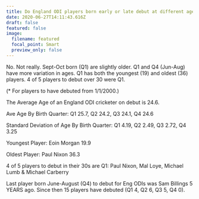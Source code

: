 ```yaml
---
title: Do England ODI players born early or late debut at different ages?
date: 2020-06-27T14:11:43.616Z
draft: false
featured: false
image:
  filename: featured
  focal_point: Smart
  preview_only: false
---
```

No. Not really. Sept-Oct born (Q1) are slightly older. Q1 and Q4 (Jun-Aug) have more variation in ages. Q1 has both the youngest (19) and oldest (36) players. 4 of 5 players to debut over 30 were Q1.

(* For players to have debuted from 1/1/2000.)

The Average Age of an England ODI cricketer on debut is 24.6.

Ave Age By Birth Quarter: Q1 25.7, Q2 24.2, Q3 24.1, Q4 24.6

Standard Deviation of Age By Birth Quarter: Q1 4.19, Q2 2.49, Q3 2.72, Q4 3.25

Youngest Player: Eoin Morgan 19.9

Oldest Player: Paul Nixon 36.3

4 of 5 players to debut in their 30s are Q1: Paul Nixon, Mal Loye, Michael Lumb & Michael Carberry

Last player born June-August (Q4) to debut for Eng ODIs was Sam Billings 5 YEARS ago. Since then 15 players have debuted (Q1 4, Q2 6, Q3 5, Q4 0).